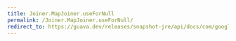 ```yaml
---
title: Joiner.MapJoiner.useForNull
permalink: /Joiner.MapJoiner.useForNull/
redirect_to: https://guava.dev/releases/snapshot-jre/api/docs/com/google/common/base/Joiner.MapJoiner.html#useForNull-java.lang.String-
---
```

